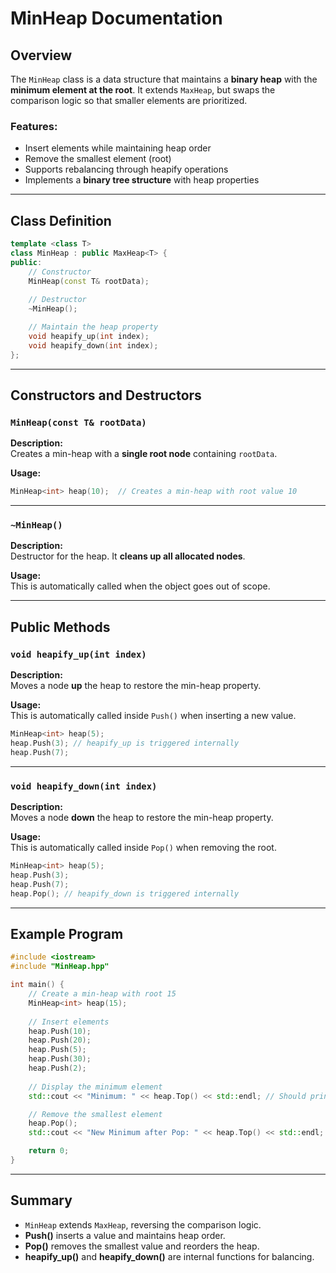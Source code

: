 # MinHeap Documentation

## Overview
The `MinHeap` class is a data structure that maintains a **binary heap** with the **minimum element at the root**. It extends `MaxHeap`, but swaps the comparison logic so that smaller elements are prioritized.

### Features:
- Insert elements while maintaining heap order
- Remove the smallest element (root)
- Supports rebalancing through heapify operations
- Implements a **binary tree structure** with heap properties

---

## Class Definition
```cpp
template <class T>
class MinHeap : public MaxHeap<T> {
public:
    // Constructor
    MinHeap(const T& rootData);
    
    // Destructor
    ~MinHeap();

    // Maintain the heap property
    void heapify_up(int index);
    void heapify_down(int index);
};
```

---

## Constructors and Destructors

### `MinHeap(const T& rootData)`
**Description:**  
Creates a min-heap with a **single root node** containing `rootData`.

**Usage:**
```cpp
MinHeap<int> heap(10);  // Creates a min-heap with root value 10
```

---

### `~MinHeap()`
**Description:**  
Destructor for the heap. It **cleans up all allocated nodes**.

**Usage:**  
This is automatically called when the object goes out of scope.

---

## Public Methods

### `void heapify_up(int index)`
**Description:**  
Moves a node **up** the heap to restore the min-heap property.

**Usage:**  
This is automatically called inside `Push()` when inserting a new value.

```cpp
MinHeap<int> heap(5);
heap.Push(3); // heapify_up is triggered internally
heap.Push(7);
```

---

### `void heapify_down(int index)`
**Description:**  
Moves a node **down** the heap to restore the min-heap property.

**Usage:**  
This is automatically called inside `Pop()` when removing the root.

```cpp
MinHeap<int> heap(5);
heap.Push(3);
heap.Push(7);
heap.Pop(); // heapify_down is triggered internally
```

---

## Example Program

```cpp
#include <iostream>
#include "MinHeap.hpp"

int main() {
    // Create a min-heap with root 15
    MinHeap<int> heap(15);
    
    // Insert elements
    heap.Push(10);
    heap.Push(20);
    heap.Push(5);
    heap.Push(30);
    heap.Push(2);
    
    // Display the minimum element
    std::cout << "Minimum: " << heap.Top() << std::endl; // Should print 2

    // Remove the smallest element
    heap.Pop();
    std::cout << "New Minimum after Pop: " << heap.Top() << std::endl; // Should print 5

    return 0;
}
```

---

## Summary
- `MinHeap` extends `MaxHeap`, reversing the comparison logic.
- **Push()** inserts a value and maintains heap order.
- **Pop()** removes the smallest value and reorders the heap.
- **heapify_up()** and **heapify_down()** are internal functions for balancing.
